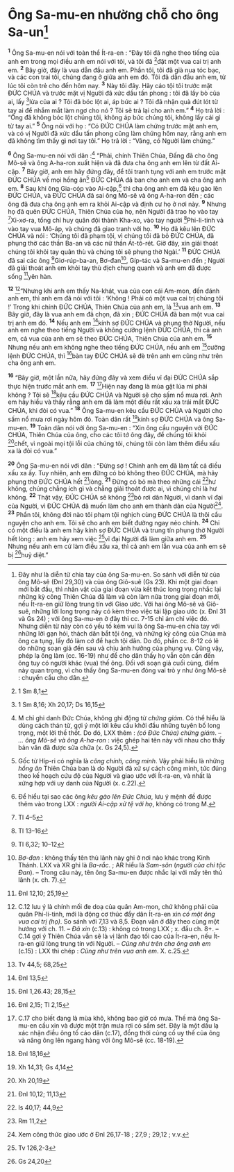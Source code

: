 # Ông Sa-mu-en nhường chỗ cho ông Sa-un[^1]
<sup><b>1</b></sup> Ông Sa-mu-en nói với toàn thể Ít-ra-en : “Đây tôi đã nghe theo tiếng của anh em trong mọi điều anh em nói với tôi, và tôi đã [^1*]đặt một vua cai trị anh em. <sup><b>2</b></sup> Bây giờ, đây là vua dẫn đầu anh em. Phần tôi, tôi đã già nua tóc bạc, và các con trai tôi, chúng đang ở giữa anh em đó. Tôi đã dẫn đầu anh em, từ lúc tôi còn trẻ cho đến hôm nay. <sup><b>3</b></sup> Này tôi đây. Hãy cáo tội tôi trước mặt ĐỨC CHÚA và trước mặt vị Người đã xức dầu tấn phong : tôi đã lấy bò của ai, lấy [^2*]lừa của ai ? Tôi đã bóc lột ai, áp bức ai ? Tôi đã nhận quà đút lót từ tay ai để nhắm mắt làm ngơ cho nó ? Tôi sẽ trả lại cho anh em.” <sup><b>4</b></sup> Họ trả lời : “Ông đã không bóc lột chúng tôi, không áp bức chúng tôi, không lấy cái gì từ tay ai.” <sup><b>5</b></sup> Ông nói với họ : “Có ĐỨC CHÚA làm chứng trước mặt anh em, và có vị Người đã xức dầu tấn phong cũng làm chứng hôm nay, rằng anh em đã không tìm thấy gì nơi tay tôi.” Họ trả lời : “Vâng, có Người làm chứng.”

<sup><b>6</b></sup> Ông Sa-mu-en nói với dân :[^2] “Phải, chính Thiên Chúa, Đấng đã cho ông Mô-sê và ông A-ha-ron xuất hiện và đã đưa cha ông anh em lên từ đất Ai-cập. <sup><b>7</b></sup> Bây giờ, anh em hãy đứng đây, để tôi tranh tụng với anh em trước mặt ĐỨC CHÚA về mọi hồng ân[^3] ĐỨC CHÚA đã ban cho anh em và cha ông anh em. <sup><b>8</b></sup> Sau khi ông Gia-cóp vào Ai-cập,[^4] thì cha ông anh em đã kêu gào lên ĐỨC CHÚA, và ĐỨC CHÚA đã sai ông Mô-sê và ông A-ha-ron đến ; các ông đã đưa cha ông anh em ra khỏi Ai-cập và định cư họ ở nơi này. <sup><b>9</b></sup> Nhưng họ đã quên ĐỨC CHÚA, Thiên Chúa của họ, nên Người đã trao họ vào tay [^3*]Xi-xơ-ra, tổng chỉ huy quân đội thành Kha-xo, vào tay người [^4*]Phi-li-tinh và vào tay vua Mô-áp, và chúng đã giao tranh với họ. <sup><b>10</b></sup> Họ đã kêu lên ĐỨC CHÚA và nói : ‘Chúng tôi đã phạm tội, vì chúng tôi đã bỏ ĐỨC CHÚA, đã phụng thờ các thần Ba-an và các nữ thần Át-tô-rét. Giờ đây, xin giải thoát chúng tôi khỏi tay quân thù và chúng tôi sẽ phụng thờ Ngài.’ <sup><b>11</b></sup> ĐỨC CHÚA đã sai các ông [^5*]Giơ-rúp-ba-an, Bơ-đan[^5], Gíp-tác và Sa-mu-en đến ; Người đã giải thoát anh em khỏi tay thù địch chung quanh và anh em đã được sống [^6*]yên hàn.

<sup><b>12</b></sup> [^6]“Nhưng khi anh em thấy Na-khát, vua của con cái Am-mon, đến đánh anh em, thì anh em đã nói với tôi : ‘Không ! Phải có một vua cai trị chúng tôi !’ Trong khi chính ĐỨC CHÚA, Thiên Chúa của anh em, là [^7*]vua anh em. <sup><b>13</b></sup> Bây giờ, đây là vua anh em đã chọn, đã xin ; ĐỨC CHÚA đã ban một vua cai trị anh em đó. <sup><b>14</b></sup> Nếu anh em [^8*]kính sợ ĐỨC CHÚA và phụng thờ Người, nếu anh em nghe theo tiếng Người và không cưỡng lệnh ĐỨC CHÚA, thì cả anh em, cả vua của anh em sẽ theo ĐỨC CHÚA, Thiên Chúa của anh em. <sup><b>15</b></sup> Nhưng nếu anh em không nghe theo tiếng ĐỨC CHÚA, nếu anh em [^9*]cưỡng lệnh ĐỨC CHÚA, thì [^10*]bàn tay ĐỨC CHÚA sẽ đè trên anh em cũng như trên cha ông anh em.

<sup><b>16</b></sup> “Bây giờ, một lần nữa, hãy đứng đây và xem điều vĩ đại ĐỨC CHÚA sắp thực hiện trước mắt anh em. <sup><b>17</b></sup> [^7]Hiện nay đang là mùa gặt lúa mì phải không ? Tôi sẽ [^11*]kêu cầu ĐỨC CHÚA và Người sẽ cho sấm nổ mưa rơi. Anh em hãy hiểu và thấy rằng anh em đã làm một điều rất xấu xa trái mắt ĐỨC CHÚA, khi đòi có vua.” <sup><b>18</b></sup> Ông Sa-mu-en kêu cầu ĐỨC CHÚA và Người cho sấm nổ mưa rơi ngày hôm đó. Toàn dân rất [^12*]kính sợ ĐỨC CHÚA và ông Sa-mu-en. <sup><b>19</b></sup> Toàn dân nói với ông Sa-mu-en : “Xin ông cầu nguyện với ĐỨC CHÚA, Thiên Chúa của ông, cho các tôi tớ ông đây, để chúng tôi khỏi [^13*]chết, vì ngoài mọi tội lỗi của chúng tôi, chúng tôi còn làm thêm điều xấu xa là đòi có vua.”

<sup><b>20</b></sup> Ông Sa-mu-en nói với dân : “Đừng sợ ! Chính anh em đã làm tất cả điều xấu xa ấy. Tuy nhiên, anh em đừng có bỏ không theo ĐỨC CHÚA, mà hãy phụng thờ ĐỨC CHÚA hết [^14*]lòng. <sup><b>21</b></sup> Đừng có bỏ mà theo những cái [^15*]hư không, chúng chẳng ích gì và chẳng giải thoát được ai, vì chúng chỉ là hư không. <sup><b>22</b></sup> Thật vậy, ĐỨC CHÚA sẽ không [^16*]bỏ rơi dân Người, vì danh vĩ đại của Người, vì ĐỨC CHÚA đã muốn làm cho anh em thành dân của Người[^8]. <sup><b>23</b></sup> Phần tôi, không đời nào tôi phạm tội nghịch cùng ĐỨC CHÚA là thôi cầu nguyện cho anh em. Tôi sẽ cho anh em biết đường ngay nẻo chính. <sup><b>24</b></sup> Chỉ có một điều là anh em hãy kính sợ ĐỨC CHÚA và trung tín phụng thờ Người hết lòng : anh em hãy xem việc [^17*]vĩ đại Người đã làm giữa anh em. <sup><b>25</b></sup> Nhưng nếu anh em cứ làm điều xấu xa, thì cả anh em lẫn vua của anh em sẽ bị [^18*]huỷ diệt.”

[^1]: Đây như là diễn từ chia tay của ông Sa-mu-en. So sánh với diễn từ của ông Mô-sê (Đnl 29,30) và của ông Giô-suê (Gs 23). Khi một giai đoạn mới bắt đầu, thì nhân vật của giai đoạn vừa kết thúc long trọng nhắc lại những kỳ công Thiên Chúa đã làm và còn làm nữa trong giai đoạn mới, nếu Ít-ra-en giữ lòng trung tín với Giao ước. Với hai ông Mô-sê và Giô-suê, những lời long trọng này có kèm theo việc tái lập giao ước (x. Đnl 31 và Gs 24) ; với ông Sa-mu-en ở đây thì cc. 7-15 chỉ ám chỉ việc đó. Nhưng diễn từ này còn có yếu tố kém vui là ông Sa-mu-en chia tay với những lời gạn hỏi, thách dân bắt tội ông, và những kỳ công của Chúa mà ông ca tụng, lấy đó làm cớ để hạch tội dân. Do đó, phần cc. 8-12 có lẽ do những soạn giả đến sau và chịu ảnh hưởng của phụng vụ. Cũng vậy, phép lạ ông làm (cc. 16-19) như để cho dân thấy họ vẫn còn cần đến ông tuy có người khác (vua) thế ông. Đối với soạn giả cuối cùng, điểm này quan trọng, vì cho thấy ông Sa-mu-en đóng vai trò y như ông Mô-sê : chuyển cầu cho dân.
[^2]: M chỉ ghi danh Đức Chúa, không ghi động từ <i>chứng giám</i>. Có thể hiểu là dùng cách thán từ, gợi ý một lời kêu cầu khởi đầu những tuyên bố long trọng, một lời thề thốt. Do đó, LXX thêm : <i>(có Đức Chúa) chứng giám</i>. – <i>... ông Mô-sê và ông A-ha-ron</i> : việc ghép hai tên này với nhau cho thấy bản văn đã được sửa chữa (x. Gs 24,5).
[^3]: Gốc từ Híp-ri có nghĩa là <i>công chính, công minh</i>. Vậy phải hiểu là những <i>hồng ân</i> Thiên Chúa ban là do Người đã xử sự cách công minh, tức đúng theo kế hoạch cứu độ của Người và giao ước với Ít-ra-en, và nhất là xứng hợp với uy danh của Người (x. c.22).
[^4]: Để hiểu tại sao các ông <i>kêu gào lên Đức Chúa</i>, lưu ý mệnh đề được thêm vào trong LXX : <i>người Ai-cập xử tệ với họ</i>, không có trong M.
[^5]: <i>Bơ-đan</i> : không thấy tên thủ lãnh này ghi ở nơi nào khác trong Kinh Thánh. LXX và XR ghi là <i>Ba-rắc</i>. ; AR hiểu là <i>Sam-sôn</i> (<i>người của chi tộc Đan</i>). – Trong câu này, tên ông Sa-mu-en được nhắc lại với mấy tên thủ lãnh (x. ch. 7).
[^6]: C.12 lưu ý là chính mối đe doạ của quân Am-mon, chứ không phải của quân Phi-li-tinh, mới là động cơ thúc đẩy dân Ít-ra-en xin <i>có một ông vua cai trị (họ)</i>. So sánh với 7,13 và 8,5. Đoạn văn ở đây theo cùng một hướng với ch. 11. – <i>Đã xin</i> (c.13) : không có trong LXX ; x. đầu ch. 8+. – C.14 gợi ý Thiên Chúa vẫn sẽ là vị lãnh đạo tối cao của Ít-ra-en, nếu Ít-ra-en giữ lòng trung tín với Người. – <i>Cũng như trên cha ông anh em</i> (c.15) : LXX thì chép : <i>Cũng như trên vua anh em</i>. X. c.25.
[^7]: C.17 cho biết đang là mùa khô, không bao giờ có mưa. Thế mà ông Sa-mu-en cầu xin và được một trận mưa rơi có sấm sét. Đây là một dấu lạ xác nhận điều ông tố cáo dân (c.17), đồng thời củng cố uy thế của ông và nâng ông lên ngang hàng với ông Mô-sê (cc. 18-19).
[^8]: Xem công thức giao ước ở Đnl 26,17-18 ; 27,9 ; 29,12 ; v.v.
[^1*]: 1 Sm 8,1
[^2*]: 1 Sm 8,16; Xh 20,17; Ds 16,15
[^3*]: Tl 4–5
[^4*]: Tl 13–16
[^5*]: Tl 6,32; 10–12
[^6*]: Đnl 12,10; 25,19
[^7*]: Tv 44,5; 68,25
[^8*]: Đnl 13,5
[^9*]: Đnl 1,26.43; 28,15
[^10*]: Đnl 2,15; Tl 2,15
[^11*]: Đnl 18,16
[^12*]: Xh 14,31; Gs 4,14
[^13*]: Xh 20,19
[^14*]: Đnl 10,12; 11,13
[^15*]: Is 40,17; 44,9
[^16*]: Rm 11,2
[^17*]: Tv 126,2-3
[^18*]: Gs 24,20
